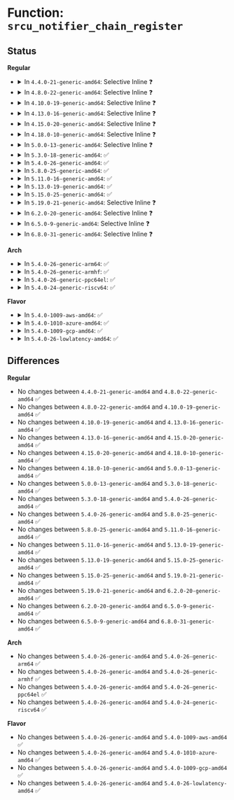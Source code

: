 # Function: <code>srcu_notifier_chain_register</code>

## Status
<b>Regular</b>
<ul>
<li>
<details>
<summary>In <code>4.4.0-21-generic-amd64</code>: Selective Inline ❓</summary>

```c
int srcu_notifier_chain_register(struct srcu_notifier_head * nh, struct notifier_block * n)
```

```json
{
  "name": "srcu_notifier_chain_register",
  "collision_type": "Unique Global",
  "inline_type": "Selective",
  "funcs": [
    {
      "addr": 18446744071579507104,
      "name": "srcu_notifier_chain_register",
      "external": true,
      "loc": "kernel/notifier.c:421",
      "file": "kernel/notifier.c",
      "inline": "not declared, inlined",
      "caller_inline": [],
      "caller_func": [
        "drivers/clk/clk.c:clk_notifier_register"
      ]
    }
  ],
  "symbols": [
    {
      "addr": 18446744071579507104,
      "name": "srcu_notifier_chain_register",
      "section": ".text",
      "bind": "STB_GLOBAL",
      "size": 162
    }
  ]
}
```
</details>
</li>
<li>
<details>
<summary>In <code>4.8.0-22-generic-amd64</code>: Selective Inline ❓</summary>

```c
int srcu_notifier_chain_register(struct srcu_notifier_head * nh, struct notifier_block * n)
```

```json
{
  "name": "srcu_notifier_chain_register",
  "collision_type": "Unique Global",
  "inline_type": "Selective",
  "funcs": [
    {
      "addr": 18446744071579521216,
      "name": "srcu_notifier_chain_register",
      "external": true,
      "loc": "kernel/notifier.c:421",
      "file": "kernel/notifier.c",
      "inline": "not declared, inlined",
      "caller_inline": [],
      "caller_func": [
        "drivers/clk/clk.c:clk_notifier_register",
        "drivers/devfreq/devfreq.c:devm_devfreq_register_notifier"
      ]
    }
  ],
  "symbols": [
    {
      "addr": 18446744071579521216,
      "name": "srcu_notifier_chain_register",
      "section": ".text",
      "bind": "STB_GLOBAL",
      "size": 162
    }
  ]
}
```
</details>
</li>
<li>
<details>
<summary>In <code>4.10.0-19-generic-amd64</code>: Selective Inline ❓</summary>

```c
int srcu_notifier_chain_register(struct srcu_notifier_head * nh, struct notifier_block * n)
```

```json
{
  "name": "srcu_notifier_chain_register",
  "collision_type": "Unique Global",
  "inline_type": "Selective",
  "funcs": [
    {
      "addr": 18446744071579544864,
      "name": "srcu_notifier_chain_register",
      "external": true,
      "loc": "kernel/notifier.c:421",
      "file": "kernel/notifier.c",
      "inline": "not declared, inlined",
      "caller_inline": [],
      "caller_func": [
        "drivers/clk/clk.c:clk_notifier_register",
        "drivers/devfreq/devfreq.c:devm_devfreq_register_notifier"
      ]
    }
  ],
  "symbols": [
    {
      "addr": 18446744071579544864,
      "name": "srcu_notifier_chain_register",
      "section": ".text",
      "bind": "STB_GLOBAL",
      "size": 162
    }
  ]
}
```
</details>
</li>
<li>
<details>
<summary>In <code>4.13.0-16-generic-amd64</code>: Selective Inline ❓</summary>

```c
int srcu_notifier_chain_register(struct srcu_notifier_head * nh, struct notifier_block * n)
```

```json
{
  "name": "srcu_notifier_chain_register",
  "collision_type": "Unique Global",
  "inline_type": "Selective",
  "funcs": [
    {
      "addr": 18446744071579531408,
      "name": "srcu_notifier_chain_register",
      "external": true,
      "loc": "kernel/notifier.c:421",
      "file": "kernel/notifier.c",
      "inline": "not declared, inlined",
      "caller_inline": [],
      "caller_func": [
        "drivers/clk/clk.c:clk_notifier_register",
        "drivers/devfreq/devfreq.c:devm_devfreq_register_notifier"
      ]
    }
  ],
  "symbols": [
    {
      "addr": 18446744071579531408,
      "name": "srcu_notifier_chain_register",
      "section": ".text",
      "bind": "STB_GLOBAL",
      "size": 164
    }
  ]
}
```
</details>
</li>
<li>
<details>
<summary>In <code>4.15.0-20-generic-amd64</code>: Selective Inline ❓</summary>

```c
int srcu_notifier_chain_register(struct srcu_notifier_head * nh, struct notifier_block * n)
```

```json
{
  "name": "srcu_notifier_chain_register",
  "collision_type": "Unique Global",
  "inline_type": "Selective",
  "funcs": [
    {
      "addr": 18446744071579557904,
      "name": "srcu_notifier_chain_register",
      "external": true,
      "loc": "kernel/notifier.c:421",
      "file": "kernel/notifier.c",
      "inline": "not declared, inlined",
      "caller_inline": [],
      "caller_func": [
        "drivers/clk/clk.c:clk_notifier_register",
        "drivers/devfreq/devfreq.c:devm_devfreq_register_notifier"
      ]
    }
  ],
  "symbols": [
    {
      "addr": 18446744071579557904,
      "name": "srcu_notifier_chain_register",
      "section": ".text",
      "bind": "STB_GLOBAL",
      "size": 164
    }
  ]
}
```
</details>
</li>
<li>
<details>
<summary>In <code>4.18.0-10-generic-amd64</code>: Selective Inline ❓</summary>

```c
int srcu_notifier_chain_register(struct srcu_notifier_head * nh, struct notifier_block * n)
```

```json
{
  "name": "srcu_notifier_chain_register",
  "collision_type": "Unique Global",
  "inline_type": "Selective",
  "funcs": [
    {
      "addr": 18446744071579586176,
      "name": "srcu_notifier_chain_register",
      "external": true,
      "loc": "kernel/notifier.c:421",
      "file": "kernel/notifier.c",
      "inline": "not declared, inlined",
      "caller_inline": [],
      "caller_func": [
        "drivers/clk/clk.c:clk_notifier_register",
        "drivers/devfreq/devfreq.c:devm_devfreq_register_notifier"
      ]
    }
  ],
  "symbols": [
    {
      "addr": 18446744071579586176,
      "name": "srcu_notifier_chain_register",
      "section": ".text",
      "bind": "STB_GLOBAL",
      "size": 164
    }
  ]
}
```
</details>
</li>
<li>
<details>
<summary>In <code>5.0.0-13-generic-amd64</code>: Selective Inline ❓</summary>

```c
int srcu_notifier_chain_register(struct srcu_notifier_head * nh, struct notifier_block * n)
```

```json
{
  "name": "srcu_notifier_chain_register",
  "collision_type": "Unique Global",
  "inline_type": "Selective",
  "funcs": [
    {
      "addr": 18446744071579623376,
      "name": "srcu_notifier_chain_register",
      "external": true,
      "loc": "kernel/notifier.c:421",
      "file": "kernel/notifier.c",
      "inline": "not declared, inlined",
      "caller_inline": [],
      "caller_func": [
        "drivers/clk/clk.c:clk_notifier_register",
        "drivers/devfreq/devfreq.c:devm_devfreq_register_notifier"
      ]
    }
  ],
  "symbols": [
    {
      "addr": 18446744071579623376,
      "name": "srcu_notifier_chain_register",
      "section": ".text",
      "bind": "STB_GLOBAL",
      "size": 164
    }
  ]
}
```
</details>
</li>
<li>
<details>
<summary>In <code>5.3.0-18-generic-amd64</code>: ✅</summary>

```c
int srcu_notifier_chain_register(struct srcu_notifier_head * nh, struct notifier_block * n)
```

```json
{
  "name": "srcu_notifier_chain_register",
  "collision_type": "Unique Global",
  "inline_type": "No",
  "funcs": [
    {
      "addr": 18446744071579647536,
      "name": "srcu_notifier_chain_register",
      "external": true,
      "loc": "kernel/notifier.c:423",
      "file": "kernel/notifier.c",
      "inline": "seen, unknown",
      "caller_inline": [],
      "caller_func": [
        "drivers/clk/clk.c:clk_notifier_register",
        "drivers/devfreq/devfreq.c:devm_devfreq_register_notifier"
      ]
    }
  ],
  "symbols": [
    {
      "addr": 18446744071579647536,
      "name": "srcu_notifier_chain_register",
      "section": ".text",
      "bind": "STB_GLOBAL",
      "size": 98
    }
  ]
}
```
</details>
</li>
<li>
<details>
<summary>In <code>5.4.0-26-generic-amd64</code>: ✅</summary>

```c
int srcu_notifier_chain_register(struct srcu_notifier_head * nh, struct notifier_block * n)
```

```json
{
  "name": "srcu_notifier_chain_register",
  "collision_type": "Unique Global",
  "inline_type": "No",
  "funcs": [
    {
      "addr": 18446744071579684672,
      "name": "srcu_notifier_chain_register",
      "external": true,
      "loc": "kernel/notifier.c:423",
      "file": "kernel/notifier.c",
      "inline": "seen, unknown",
      "caller_inline": [],
      "caller_func": [
        "fs/locks.c:lease_register_notifier",
        "drivers/clk/clk.c:clk_notifier_register",
        "drivers/devfreq/devfreq.c:devm_devfreq_register_notifier"
      ]
    }
  ],
  "symbols": [
    {
      "addr": 18446744071579684672,
      "name": "srcu_notifier_chain_register",
      "section": ".text",
      "bind": "STB_GLOBAL",
      "size": 98
    }
  ]
}
```
</details>
</li>
<li>
<details>
<summary>In <code>5.8.0-25-generic-amd64</code>: ✅</summary>

```c
int srcu_notifier_chain_register(struct srcu_notifier_head * nh, struct notifier_block * n)
```

```json
{
  "name": "srcu_notifier_chain_register",
  "collision_type": "Unique Global",
  "inline_type": "No",
  "funcs": [
    {
      "addr": 18446744071579724352,
      "name": "srcu_notifier_chain_register",
      "external": true,
      "loc": "kernel/notifier.c:388",
      "file": "kernel/notifier.c",
      "inline": "seen, unknown",
      "caller_inline": [],
      "caller_func": [
        "fs/locks.c:lease_register_notifier",
        "drivers/clk/clk.c:clk_notifier_register",
        "drivers/devfreq/devfreq.c:devm_devfreq_register_notifier"
      ]
    }
  ],
  "symbols": [
    {
      "addr": 18446744071579724352,
      "name": "srcu_notifier_chain_register",
      "section": ".text",
      "bind": "STB_GLOBAL",
      "size": 98
    }
  ]
}
```
</details>
</li>
<li>
<details>
<summary>In <code>5.11.0-16-generic-amd64</code>: ✅</summary>

```c
int srcu_notifier_chain_register(struct srcu_notifier_head * nh, struct notifier_block * n)
```

```json
{
  "name": "srcu_notifier_chain_register",
  "collision_type": "Unique Global",
  "inline_type": "No",
  "funcs": [
    {
      "addr": 18446744071579702592,
      "name": "srcu_notifier_chain_register",
      "external": true,
      "loc": "kernel/notifier.c:430",
      "file": "kernel/notifier.c",
      "inline": "seen, unknown",
      "caller_inline": [],
      "caller_func": [
        "fs/locks.c:lease_register_notifier",
        "drivers/clk/clk.c:clk_notifier_register",
        "drivers/devfreq/devfreq.c:devm_devfreq_register_notifier"
      ]
    }
  ],
  "symbols": [
    {
      "addr": 18446744071579702592,
      "name": "srcu_notifier_chain_register",
      "section": ".text",
      "bind": "STB_GLOBAL",
      "size": 98
    }
  ]
}
```
</details>
</li>
<li>
<details>
<summary>In <code>5.13.0-19-generic-amd64</code>: ✅</summary>

```c
int srcu_notifier_chain_register(struct srcu_notifier_head * nh, struct notifier_block * n)
```

```json
{
  "name": "srcu_notifier_chain_register",
  "collision_type": "Unique Global",
  "inline_type": "No",
  "funcs": [
    {
      "addr": 18446744071579709728,
      "name": "srcu_notifier_chain_register",
      "external": true,
      "loc": "kernel/notifier.c:430",
      "file": "kernel/notifier.c",
      "inline": "seen, unknown",
      "caller_inline": [],
      "caller_func": [
        "fs/locks.c:lease_register_notifier",
        "drivers/clk/clk.c:clk_notifier_register",
        "drivers/devfreq/devfreq.c:devm_devfreq_register_notifier"
      ]
    }
  ],
  "symbols": [
    {
      "addr": 18446744071579709728,
      "name": "srcu_notifier_chain_register",
      "section": ".text",
      "bind": "STB_GLOBAL",
      "size": 98
    }
  ]
}
```
</details>
</li>
<li>
<details>
<summary>In <code>5.15.0-25-generic-amd64</code>: ✅</summary>

```c
int srcu_notifier_chain_register(struct srcu_notifier_head * nh, struct notifier_block * n)
```

```json
{
  "name": "srcu_notifier_chain_register",
  "collision_type": "Unique Global",
  "inline_type": "No",
  "funcs": [
    {
      "addr": 18446744071579789376,
      "name": "srcu_notifier_chain_register",
      "external": true,
      "loc": "kernel/notifier.c:411",
      "file": "kernel/notifier.c",
      "inline": "seen, unknown",
      "caller_inline": [],
      "caller_func": [
        "fs/locks.c:lease_register_notifier",
        "drivers/clk/clk.c:clk_notifier_register",
        "drivers/devfreq/devfreq.c:devm_devfreq_register_notifier"
      ]
    }
  ],
  "symbols": [
    {
      "addr": 18446744071579789376,
      "name": "srcu_notifier_chain_register",
      "section": ".text",
      "bind": "STB_GLOBAL",
      "size": 196
    }
  ]
}
```
</details>
</li>
<li>
<details>
<summary>In <code>5.19.0-21-generic-amd64</code>: Selective Inline ❓</summary>

```c
int srcu_notifier_chain_register(struct srcu_notifier_head * nh, struct notifier_block * n)
```

```json
{
  "name": "srcu_notifier_chain_register",
  "collision_type": "Unique Global",
  "inline_type": "Selective",
  "funcs": [
    {
      "addr": 18446744071579896496,
      "name": "srcu_notifier_chain_register",
      "external": true,
      "loc": "kernel/notifier.c:475",
      "file": "kernel/notifier.c",
      "inline": "not declared, inlined",
      "caller_inline": [],
      "caller_func": [
        "fs/locks.c:lease_register_notifier",
        "drivers/clk/clk.c:clk_notifier_register",
        "drivers/devfreq/devfreq.c:devm_devfreq_register_notifier"
      ]
    }
  ],
  "symbols": [
    {
      "addr": 18446744071579896496,
      "name": "srcu_notifier_chain_register",
      "section": ".text",
      "bind": "STB_GLOBAL",
      "size": 225
    }
  ]
}
```
</details>
</li>
<li>
<details>
<summary>In <code>6.2.0-20-generic-amd64</code>: Selective Inline ❓</summary>

```c
int srcu_notifier_chain_register(struct srcu_notifier_head * nh, struct notifier_block * n)
```

```json
{
  "name": "srcu_notifier_chain_register",
  "collision_type": "Unique Global",
  "inline_type": "Selective",
  "funcs": [
    {
      "addr": 18446744071580047936,
      "name": "srcu_notifier_chain_register",
      "external": true,
      "loc": "kernel/notifier.c:475",
      "file": "kernel/notifier.c",
      "inline": "not declared, inlined",
      "caller_inline": [],
      "caller_func": [
        "fs/locks.c:lease_register_notifier",
        "drivers/clk/clk.c:clk_notifier_register",
        "drivers/devfreq/devfreq.c:devm_devfreq_register_notifier"
      ]
    }
  ],
  "symbols": [
    {
      "addr": 18446744071580047936,
      "name": "srcu_notifier_chain_register",
      "section": ".text",
      "bind": "STB_GLOBAL",
      "size": 225
    }
  ]
}
```
</details>
</li>
<li>
<details>
<summary>In <code>6.5.0-9-generic-amd64</code>: Selective Inline ❓</summary>

```c
int srcu_notifier_chain_register(struct srcu_notifier_head * nh, struct notifier_block * n)
```

```json
{
  "name": "srcu_notifier_chain_register",
  "collision_type": "Unique Global",
  "inline_type": "Selective",
  "funcs": [
    {
      "addr": 18446744071580100208,
      "name": "srcu_notifier_chain_register",
      "external": true,
      "loc": "kernel/notifier.c:480",
      "file": "kernel/notifier.c",
      "inline": "not declared, inlined",
      "caller_inline": [],
      "caller_func": [
        "fs/locks.c:lease_register_notifier",
        "drivers/clk/clk.c:clk_notifier_register",
        "drivers/devfreq/devfreq.c:devm_devfreq_register_notifier"
      ]
    }
  ],
  "symbols": [
    {
      "addr": 18446744071580100208,
      "name": "srcu_notifier_chain_register",
      "section": ".text",
      "bind": "STB_GLOBAL",
      "size": 114
    }
  ]
}
```
</details>
</li>
<li>
<details>
<summary>In <code>6.8.0-31-generic-amd64</code>: Selective Inline ❓</summary>

```c
int srcu_notifier_chain_register(struct srcu_notifier_head * nh, struct notifier_block * n)
```

```json
{
  "name": "srcu_notifier_chain_register",
  "collision_type": "Unique Global",
  "inline_type": "Selective",
  "funcs": [
    {
      "addr": 18446744071580145024,
      "name": "srcu_notifier_chain_register",
      "external": true,
      "loc": "kernel/notifier.c:480",
      "file": "kernel/notifier.c",
      "inline": "not declared, inlined",
      "caller_inline": [],
      "caller_func": [
        "fs/locks.c:lease_register_notifier",
        "drivers/clk/clk.c:clk_notifier_register",
        "drivers/devfreq/devfreq.c:devm_devfreq_register_notifier"
      ]
    }
  ],
  "symbols": [
    {
      "addr": 18446744071580145024,
      "name": "srcu_notifier_chain_register",
      "section": ".text",
      "bind": "STB_GLOBAL",
      "size": 114
    }
  ]
}
```
</details>
</li>
</ul>
<b>Arch</b>
<ul>
<li>
<details>
<summary>In <code>5.4.0-26-generic-arm64</code>: ✅</summary>

```c
int srcu_notifier_chain_register(struct srcu_notifier_head * nh, struct notifier_block * n)
```

```json
{
  "name": "srcu_notifier_chain_register",
  "collision_type": "Unique Global",
  "inline_type": "No",
  "funcs": [
    {
      "addr": 18446603336490859880,
      "name": "srcu_notifier_chain_register",
      "external": true,
      "loc": "kernel/notifier.c:423",
      "file": "kernel/notifier.c",
      "inline": "seen, unknown",
      "caller_inline": [],
      "caller_func": [
        "fs/locks.c:lease_register_notifier",
        "drivers/clk/clk.c:clk_notifier_register",
        "drivers/devfreq/devfreq.c:devm_devfreq_register_notifier"
      ]
    }
  ],
  "symbols": [
    {
      "addr": 18446603336490859880,
      "name": "srcu_notifier_chain_register",
      "section": ".text",
      "bind": "STB_GLOBAL",
      "size": 136
    }
  ]
}
```
</details>
</li>
<li>
<details>
<summary>In <code>5.4.0-26-generic-armhf</code>: ✅</summary>

```c
int srcu_notifier_chain_register(struct srcu_notifier_head * nh, struct notifier_block * n)
```

```json
{
  "name": "srcu_notifier_chain_register",
  "collision_type": "Unique Global",
  "inline_type": "No",
  "funcs": [
    {
      "addr": 3224879740,
      "name": "srcu_notifier_chain_register",
      "external": true,
      "loc": "kernel/notifier.c:423",
      "file": "kernel/notifier.c",
      "inline": "seen, unknown",
      "caller_inline": [],
      "caller_func": [
        "fs/locks.c:lease_register_notifier",
        "drivers/clk/clk.c:clk_notifier_register",
        "drivers/devfreq/devfreq.c:devm_devfreq_register_notifier"
      ]
    }
  ],
  "symbols": [
    {
      "addr": 3224879740,
      "name": "srcu_notifier_chain_register",
      "section": ".text",
      "bind": "STB_GLOBAL",
      "size": 112
    }
  ]
}
```
</details>
</li>
<li>
<details>
<summary>In <code>5.4.0-26-generic-ppc64el</code>: ✅</summary>

```c
int srcu_notifier_chain_register(struct srcu_notifier_head * nh, struct notifier_block * n)
```

```json
{
  "name": "srcu_notifier_chain_register",
  "collision_type": "Unique Global",
  "inline_type": "No",
  "funcs": [
    {
      "addr": 13835058055283690192,
      "name": "srcu_notifier_chain_register",
      "external": true,
      "loc": "kernel/notifier.c:423",
      "file": "kernel/notifier.c",
      "inline": "seen, unknown",
      "caller_inline": [],
      "caller_func": [
        "fs/locks.c:lease_register_notifier",
        "drivers/devfreq/devfreq.c:devm_devfreq_register_notifier"
      ]
    }
  ],
  "symbols": [
    {
      "addr": 13835058055283690192,
      "name": "srcu_notifier_chain_register",
      "section": ".text",
      "bind": "STB_GLOBAL",
      "size": 160
    }
  ]
}
```
</details>
</li>
<li>
<details>
<summary>In <code>5.4.0-24-generic-riscv64</code>: ✅</summary>

```c
int srcu_notifier_chain_register(struct srcu_notifier_head * nh, struct notifier_block * n)
```

```json
{
  "name": "srcu_notifier_chain_register",
  "collision_type": "Unique Global",
  "inline_type": "No",
  "funcs": [
    {
      "addr": 18446743936271518300,
      "name": "srcu_notifier_chain_register",
      "external": true,
      "loc": "kernel/notifier.c:423",
      "file": "kernel/notifier.c",
      "inline": "seen, unknown",
      "caller_inline": [],
      "caller_func": [
        "fs/locks.c:lease_register_notifier",
        "drivers/clk/clk.c:clk_notifier_register",
        "drivers/devfreq/devfreq.c:devm_devfreq_register_notifier"
      ]
    }
  ],
  "symbols": [
    {
      "addr": 18446743936271518300,
      "name": "srcu_notifier_chain_register",
      "section": ".text",
      "bind": "STB_GLOBAL",
      "size": 124
    }
  ]
}
```
</details>
</li>
</ul>
<b>Flavor</b>
<ul>
<li>
<details>
<summary>In <code>5.4.0-1009-aws-amd64</code>: ✅</summary>

```c
int srcu_notifier_chain_register(struct srcu_notifier_head * nh, struct notifier_block * n)
```

```json
{
  "name": "srcu_notifier_chain_register",
  "collision_type": "Unique Global",
  "inline_type": "No",
  "funcs": [
    {
      "addr": 18446744071579660992,
      "name": "srcu_notifier_chain_register",
      "external": true,
      "loc": "kernel/notifier.c:423",
      "file": "kernel/notifier.c",
      "inline": "seen, unknown",
      "caller_inline": [],
      "caller_func": [
        "fs/locks.c:lease_register_notifier",
        "drivers/clk/clk.c:clk_notifier_register",
        "drivers/devfreq/devfreq.c:devm_devfreq_register_notifier"
      ]
    }
  ],
  "symbols": [
    {
      "addr": 18446744071579660992,
      "name": "srcu_notifier_chain_register",
      "section": ".text",
      "bind": "STB_GLOBAL",
      "size": 98
    }
  ]
}
```
</details>
</li>
<li>
<details>
<summary>In <code>5.4.0-1010-azure-amd64</code>: ✅</summary>

```c
int srcu_notifier_chain_register(struct srcu_notifier_head * nh, struct notifier_block * n)
```

```json
{
  "name": "srcu_notifier_chain_register",
  "collision_type": "Unique Global",
  "inline_type": "No",
  "funcs": [
    {
      "addr": 18446744071579589344,
      "name": "srcu_notifier_chain_register",
      "external": true,
      "loc": "kernel/notifier.c:423",
      "file": "kernel/notifier.c",
      "inline": "seen, unknown",
      "caller_inline": [],
      "caller_func": [
        "fs/locks.c:lease_register_notifier",
        "drivers/clk/clk.c:clk_notifier_register",
        "drivers/devfreq/devfreq.c:devm_devfreq_register_notifier"
      ]
    }
  ],
  "symbols": [
    {
      "addr": 18446744071579589344,
      "name": "srcu_notifier_chain_register",
      "section": ".text",
      "bind": "STB_GLOBAL",
      "size": 98
    }
  ]
}
```
</details>
</li>
<li>
<details>
<summary>In <code>5.4.0-1009-gcp-amd64</code>: ✅</summary>

```c
int srcu_notifier_chain_register(struct srcu_notifier_head * nh, struct notifier_block * n)
```

```json
{
  "name": "srcu_notifier_chain_register",
  "collision_type": "Unique Global",
  "inline_type": "No",
  "funcs": [
    {
      "addr": 18446744071579658256,
      "name": "srcu_notifier_chain_register",
      "external": true,
      "loc": "kernel/notifier.c:423",
      "file": "kernel/notifier.c",
      "inline": "seen, unknown",
      "caller_inline": [],
      "caller_func": [
        "fs/locks.c:lease_register_notifier",
        "drivers/clk/clk.c:clk_notifier_register",
        "drivers/devfreq/devfreq.c:devm_devfreq_register_notifier"
      ]
    }
  ],
  "symbols": [
    {
      "addr": 18446744071579658256,
      "name": "srcu_notifier_chain_register",
      "section": ".text",
      "bind": "STB_GLOBAL",
      "size": 98
    }
  ]
}
```
</details>
</li>
<li>
<details>
<summary>In <code>5.4.0-26-lowlatency-amd64</code>: ✅</summary>

```c
int srcu_notifier_chain_register(struct srcu_notifier_head * nh, struct notifier_block * n)
```

```json
{
  "name": "srcu_notifier_chain_register",
  "collision_type": "Unique Global",
  "inline_type": "No",
  "funcs": [
    {
      "addr": 18446744071579692240,
      "name": "srcu_notifier_chain_register",
      "external": true,
      "loc": "kernel/notifier.c:423",
      "file": "kernel/notifier.c",
      "inline": "seen, unknown",
      "caller_inline": [],
      "caller_func": [
        "fs/locks.c:lease_register_notifier",
        "drivers/clk/clk.c:clk_notifier_register",
        "drivers/devfreq/devfreq.c:devm_devfreq_register_notifier"
      ]
    }
  ],
  "symbols": [
    {
      "addr": 18446744071579692240,
      "name": "srcu_notifier_chain_register",
      "section": ".text",
      "bind": "STB_GLOBAL",
      "size": 98
    }
  ]
}
```
</details>
</li>
</ul>

## Differences
<b>Regular</b>
<ul>
<li>
No changes between <code>4.4.0-21-generic-amd64</code> and <code>4.8.0-22-generic-amd64</code> ✅
</li>
<li>
No changes between <code>4.8.0-22-generic-amd64</code> and <code>4.10.0-19-generic-amd64</code> ✅
</li>
<li>
No changes between <code>4.10.0-19-generic-amd64</code> and <code>4.13.0-16-generic-amd64</code> ✅
</li>
<li>
No changes between <code>4.13.0-16-generic-amd64</code> and <code>4.15.0-20-generic-amd64</code> ✅
</li>
<li>
No changes between <code>4.15.0-20-generic-amd64</code> and <code>4.18.0-10-generic-amd64</code> ✅
</li>
<li>
No changes between <code>4.18.0-10-generic-amd64</code> and <code>5.0.0-13-generic-amd64</code> ✅
</li>
<li>
No changes between <code>5.0.0-13-generic-amd64</code> and <code>5.3.0-18-generic-amd64</code> ✅
</li>
<li>
No changes between <code>5.3.0-18-generic-amd64</code> and <code>5.4.0-26-generic-amd64</code> ✅
</li>
<li>
No changes between <code>5.4.0-26-generic-amd64</code> and <code>5.8.0-25-generic-amd64</code> ✅
</li>
<li>
No changes between <code>5.8.0-25-generic-amd64</code> and <code>5.11.0-16-generic-amd64</code> ✅
</li>
<li>
No changes between <code>5.11.0-16-generic-amd64</code> and <code>5.13.0-19-generic-amd64</code> ✅
</li>
<li>
No changes between <code>5.13.0-19-generic-amd64</code> and <code>5.15.0-25-generic-amd64</code> ✅
</li>
<li>
No changes between <code>5.15.0-25-generic-amd64</code> and <code>5.19.0-21-generic-amd64</code> ✅
</li>
<li>
No changes between <code>5.19.0-21-generic-amd64</code> and <code>6.2.0-20-generic-amd64</code> ✅
</li>
<li>
No changes between <code>6.2.0-20-generic-amd64</code> and <code>6.5.0-9-generic-amd64</code> ✅
</li>
<li>
No changes between <code>6.5.0-9-generic-amd64</code> and <code>6.8.0-31-generic-amd64</code> ✅
</li>
</ul>
<b>Arch</b>
<ul>
<li>
No changes between <code>5.4.0-26-generic-amd64</code> and <code>5.4.0-26-generic-arm64</code> ✅
</li>
<li>
No changes between <code>5.4.0-26-generic-amd64</code> and <code>5.4.0-26-generic-armhf</code> ✅
</li>
<li>
No changes between <code>5.4.0-26-generic-amd64</code> and <code>5.4.0-26-generic-ppc64el</code> ✅
</li>
<li>
No changes between <code>5.4.0-26-generic-amd64</code> and <code>5.4.0-24-generic-riscv64</code> ✅
</li>
</ul>
<b>Flavor</b>
<ul>
<li>
No changes between <code>5.4.0-26-generic-amd64</code> and <code>5.4.0-1009-aws-amd64</code> ✅
</li>
<li>
No changes between <code>5.4.0-26-generic-amd64</code> and <code>5.4.0-1010-azure-amd64</code> ✅
</li>
<li>
No changes between <code>5.4.0-26-generic-amd64</code> and <code>5.4.0-1009-gcp-amd64</code> ✅
</li>
<li>
No changes between <code>5.4.0-26-generic-amd64</code> and <code>5.4.0-26-lowlatency-amd64</code> ✅
</li>
</ul>
